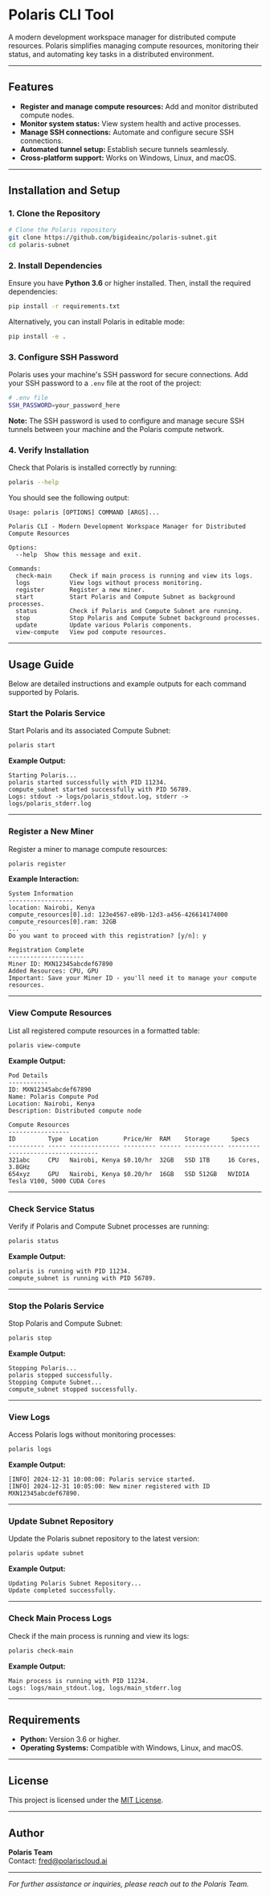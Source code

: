 # Polaris CLI Tool

A modern development workspace manager for distributed compute resources. Polaris simplifies managing compute resources, monitoring their status, and automating key tasks in a distributed environment.

---

## Features

- **Register and manage compute resources:** Add and monitor distributed compute nodes.
- **Monitor system status:** View system health and active processes.
- **Manage SSH connections:** Automate and configure secure SSH connections.
- **Automated tunnel setup:** Establish secure tunnels seamlessly.
- **Cross-platform support:** Works on Windows, Linux, and macOS.

---

## Installation and Setup

### 1. Clone the Repository

```bash
# Clone the Polaris repository
git clone https://github.com/bigideainc/polaris-subnet.git
cd polaris-subnet
```

### 2. Install Dependencies

Ensure you have **Python 3.6** or higher installed. Then, install the required dependencies:

```bash
pip install -r requirements.txt
```

Alternatively, you can install Polaris in editable mode:

```bash
pip install -e .
```

### 3. Configure SSH Password

Polaris uses your machine's SSH password for secure connections. Add your SSH password to a `.env` file at the root of the project:

```bash
# .env file
SSH_PASSWORD=your_password_here
```

**Note:** The SSH password is used to configure and manage secure SSH tunnels between your machine and the Polaris compute network.

### 4. Verify Installation

Check that Polaris is installed correctly by running:

```bash
polaris --help
```

You should see the following output:

```
Usage: polaris [OPTIONS] COMMAND [ARGS]...

Polaris CLI - Modern Development Workspace Manager for Distributed Compute Resources

Options:
  --help  Show this message and exit.

Commands:
  check-main     Check if main process is running and view its logs.
  logs           View logs without process monitoring.
  register       Register a new miner.
  start          Start Polaris and Compute Subnet as background processes.
  status         Check if Polaris and Compute Subnet are running.
  stop           Stop Polaris and Compute Subnet background processes.
  update         Update various Polaris components.
  view-compute   View pod compute resources.
```

---

## Usage Guide

Below are detailed instructions and example outputs for each command supported by Polaris.

### **Start the Polaris Service**

Start Polaris and its associated Compute Subnet:

```bash
polaris start
```

**Example Output:**

```
Starting Polaris...
polaris started successfully with PID 11234.
compute_subnet started successfully with PID 56789.
Logs: stdout -> logs/polaris_stdout.log, stderr -> logs/polaris_stderr.log
```

---

### **Register a New Miner**

Register a miner to manage compute resources:

```bash
polaris register
```

**Example Interaction:**

```
System Information
------------------
location: Nairobi, Kenya
compute_resources[0].id: 123e4567-e89b-12d3-a456-426614174000
compute_resources[0].ram: 32GB
...
Do you want to proceed with this registration? [y/n]: y

Registration Complete
---------------------
Miner ID: MXN12345abcdef67890
Added Resources: CPU, GPU
Important: Save your Miner ID - you'll need it to manage your compute resources.
```

---

### **View Compute Resources**

List all registered compute resources in a formatted table:

```bash
polaris view-compute
```

**Example Output:**

```
Pod Details
-----------
ID: MXN12345abcdef67890
Name: Polaris Compute Pod
Location: Nairobi, Kenya
Description: Distributed compute node

Compute Resources
-----------------
ID         Type  Location       Price/Hr  RAM    Storage      Specs
---------- ----- -------------- --------- ------ ----------- ----------------------------------
321abc     CPU   Nairobi, Kenya $0.10/hr  32GB   SSD 1TB     16 Cores, 3.8GHz
654xyz     GPU   Nairobi, Kenya $0.20/hr  16GB   SSD 512GB   NVIDIA Tesla V100, 5000 CUDA Cores
```

---

### **Check Service Status**

Verify if Polaris and Compute Subnet processes are running:

```bash
polaris status
```

**Example Output:**

```
polaris is running with PID 11234.
compute_subnet is running with PID 56789.
```

---

### **Stop the Polaris Service**

Stop Polaris and Compute Subnet:

```bash
polaris stop
```

**Example Output:**

```
Stopping Polaris...
polaris stopped successfully.
Stopping Compute Subnet...
compute_subnet stopped successfully.
```

---

### **View Logs**

Access Polaris logs without monitoring processes:

```bash
polaris logs
```

**Example Output:**

```
[INFO] 2024-12-31 10:00:00: Polaris service started.
[INFO] 2024-12-31 10:05:00: New miner registered with ID MXN12345abcdef67890.
```

---

### **Update Subnet Repository**

Update the Polaris subnet repository to the latest version:

```bash
polaris update subnet
```

**Example Output:**

```
Updating Polaris Subnet Repository...
Update completed successfully.
```

---

### **Check Main Process Logs**

Check if the main process is running and view its logs:

```bash
polaris check-main
```

**Example Output:**

```
Main process is running with PID 11234.
Logs: logs/main_stdout.log, logs/main_stderr.log
```

---

## Requirements

- **Python:** Version 3.6 or higher.
- **Operating Systems:** Compatible with Windows, Linux, and macOS.

---

## License

This project is licensed under the [MIT License](LICENSE).

---

## Author

**Polaris Team**  
Contact: [fred@polariscloud.ai](mailto:fred@polariscloud.ai)

---

*For further assistance or inquiries, please reach out to the Polaris Team.*
